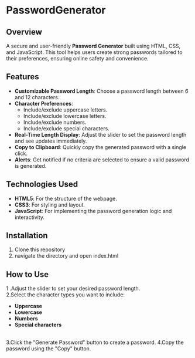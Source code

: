 # PasswordGenerator


## Overview
A secure and user-friendly **Password Generator** built using HTML, CSS, and JavaScript. This tool helps users create strong passwords tailored to their preferences, ensuring online safety and convenience.

## Features
- **Customizable Password Length**: Choose a password length between 6 and 12 characters.
- **Character Preferences**:
  - Include/exclude uppercase letters.
  - Include/exclude lowercase letters.
  - Include/exclude numbers.
  - Include/exclude special characters.
- **Real-Time Length Display**: Adjust the slider to set the password length and see updates immediately.
- **Copy to Clipboard**: Quickly copy the generated password with a single click.
- **Alerts**: Get notified if no criteria are selected to ensure a valid password is generated.


## Technologies Used
- **HTML5**: For the structure of the webpage.
- **CSS3**: For styling and layout.
- **JavaScript**: For implementing the password generation logic and interactivity.

## Installation
1. Clone this repository 
2. navigate the directory  and open index.html

##  How to Use
1 .Adjust the slider to set your desired password length.
<br>
2.Select the character types you want to include:
   
   - **Uppercase**
   - **Lowercase**
   - **Numbers**
   - **Special characters**
   <br>
3.Click the "Generate Password" button to create a password.
4.Copy the password using the "Copy" button.


